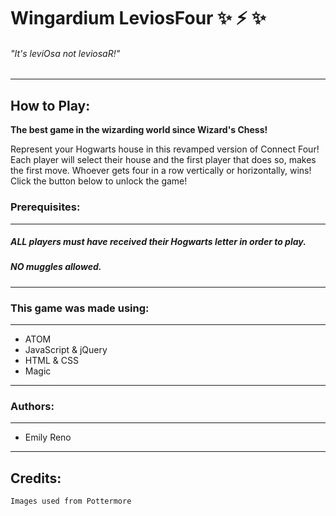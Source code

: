 # Wingardium LeviosFour :sparkles: :zap: :sparkles:
###### "It's leviOsa not leviosaR!"
-------------------------------------------
## How to Play:

**The best game in the wizarding world since Wizard's Chess!**

Represent your Hogwarts house in this revamped version of Connect Four! Each player will select their house and the first player that does so, makes the first move. Whoever gets four in a row vertically or horizontally, wins! Click the button below to unlock the game!

### Prerequisites:
-------------------------------------------
##### **ALL** players must have received their Hogwarts letter in order to play.

##### **NO** muggles allowed.
-------------------------------------------
### This game was made using:
-------------------------------------------
- ATOM
- JavaScript & jQuery
- HTML & CSS
- Magic
-------------------------------------------
### Authors:
-------------------------------------------
- Emily Reno
-------------------------------------------
## Credits:
```
Images used from Pottermore
```

